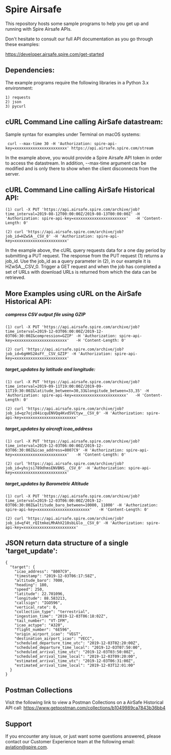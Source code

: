 # Spire Airsafe

This repository hosts some sample programs to help you get up and running with Spire Airsafe APIs. 

Don't hesitate to consult our full API documentation as you go through these examples:

https://developer.airsafe.spire.com/get-started


## Dependencies: 

The example programs require the following libraries in a Python 3.x environment: 

```
1) requests 
2) json 
3) pycurl 
```

## cURL Command Line calling AirSafe datastream:  

Sample syntax for examples under Terminal on macOS systems: 

```
 curl --max-time 30 -H 'Authorization: spire-api-key=xxxxxxxxxxxxxxxxxxxxxxx' https://api.airsafe.spire.com/stream

```

In the example above, you would provide a Spire Airsafe API token in order to access the datastream. In addition, 
--max-time argument can be modified and is only there to show when the client disconnects from the server.  


## cURL Command Line calling AirSafe Historical API:

```
(1) curl -X PUT 'https://api.airsafe.spire.com/archive/job?time_interval=2019-08-12T00:00:00Z/2019-08-13T00:00:00Z' -H 'Authorization: spire-api-key=xxxxxxxxxxxxxxxxxxxxxxx'   -H 'Content-Length: 0'

(2) curl 'https://api.airsafe.spire.com/archive/job?job_id=HZwSA__CSV_0' -H 'Authorization: spire-api-key=xxxxxxxxxxxxxxxxxxxxxxx'

```

In the example above, the cURL query requests data for a one day period by submitting a PUT request. The response from the PUT request (1) returns a job_id. Use the job_id as a query parameter in (2), in our example it is HZwSA__CSV_0. Trigger a GET request and when the job has completed a set of URLs with download URLs is returned from which the data can be retrieved. 

## More Examples using cURL on the AirSafe Historical API:

##### compress CSV output file using GZIP

```
(1) curl -X PUT 'https://api.airsafe.spire.com/archive/job?time_interval=2019-12-03T06:00:00Z/2019-12-03T06:30:00Z&compression=GZIP' -H 'Authorization: spire-api-key=xxxxxxxxxxxxxxxxxxxxxxx'   -H 'Content-Length: 0'

(2) curl 'https://api.airsafe.spire.com/archive/job?job_id=6gHHS2AsFY__CSV_GZIP' -H 'Authorization: spire-api-key=xxxxxxxxxxxxxxxxxxxxxxx'

```

##### target_updates by latitude and longitude:

```
(1) curl -X PUT 'https://api.airsafe.spire.com/archive/job?time_interval=2019-09-11T19:00:00Z/2019-09-11T19:30:00Z&latitude_between=30,33&longitude_between=33,35' -H 'Authorization: spire-api-key=xxxxxxxxxxxxxxxxxxxxxxx'   -H 'Content-Length: 0'

(2) curl 'https://api.airsafe.spire.com/archive/job?job_id=qz7ojz84icquENVQq4Kvd5VCtyw__CSV_0' -H 'Authorization: spire-api-key=xxxxxxxxxxxxxxxxxxxxxxx'

```
##### target_updates by aircraft icao_address 

```
(1) curl -X PUT 'https://api.airsafe.spire.com/archive/job?time_interval=2019-12-03T06:00:00Z/2019-12-03T06:30:00Z&icao_address=8007C9' -H 'Authorization: spire-api-key=xxxxxxxxxxxxxxxxxxxxxxx'   -H 'Content-Length: 0'

(2) curl 'https://api.airsafe.spire.com/archive/job?job_id=yhsjsi789dhmsENVBNS__CSV_0' -H 'Authorization: spire-api-key=xxxxxxxxxxxxxxxxxxxxxxx'

```
##### target_updates by Barometric Altitude 


```
(1) curl -X PUT 'https://api.airsafe.spire.com/archive/job?time_interval=2019-12-03T06:00:00Z/2019-12-03T06:30:00Z&altitude_baro_between=10000, 11000' -H 'Authorization: spire-api-key=xxxxxxxxxxxxxxxxxxxxxxx'   -H 'Content-Length: 0'

(2) curl 'https://api.airsafe.spire.com/archive/job?job_id=qf4t_rQItmkeLMhAhX210sbLGlo__CSV_0' -H 'Authorization: spire-api-key=xxxxxxxxxxxxxxxxxxxxxxx'

```

## JSON return data structure of a single 'target_update': 

```
{
  "target": {
    "icao_address": "8007C9",
    "timestamp": "2019-12-03T06:17:58Z",
    "altitude_baro": 7000,
    "heading": 180,
    "speed": 250,
    "latitude": 22.701096,
    "longitude": 88.583213,
    "callsign": "IGO596",
    "vertical_rate": 0,
    "collection_type": "terrestrial",
    "ingestion_time": "2019-12-03T06:18:02Z",
    "tail_number": "VT-IFM",
    "icao_actype": "A320",
    "flight_number": "6E596",
    "origin_airport_icao": "VEGT",
    "destination_airport_icao": "VECC",
    "scheduled_departure_time_utc": "2019-12-03T02:20:00Z",
    "scheduled_departure_time_local": "2019-12-03T07:50:00",
    "scheduled_arrival_time_utc": "2019-12-03T03:50:00Z",
    "scheduled_arrival_time_local": "2019-12-03T09:20:00",
    "estimated_arrival_time_utc": "2019-12-03T06:31:00Z",
    "estimated_arrival_time_local": "2019-12-03T12:01:00"
  }
}

```

## Postman Collections 

Visit the following link to view a Postman Collections on a AirSafe Historical API call: https://www.getpostman.com/collections/b1049989ca7843b36bb4


## Support 

If you encounter any issue, or just want some questions answered, please contact our Customer Experience team at the following email: aviation@spire.com. 



